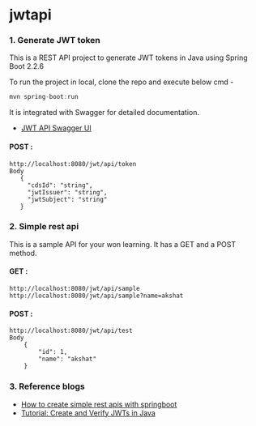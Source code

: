 # jwtapi

### 1. Generate JWT token

This is a REST API project to generate JWT tokens in Java using Spring Boot 2.2.6

To run the project in local, clone the repo and execute below cmd -
```Java
mvn spring-boot:run
```
It is integrated with Swagger for detailed documentation.
* [JWT API Swagger UI](http://localhost:8080/swagger-ui.html#/)

#### POST :
```
http://localhost:8080/jwt/api/token
Body
   {
     "cdsId": "string",
     "jwtIssuer": "string",
     "jwtSubject": "string"
   }
```

### 2. Simple rest api
This is a sample API for your won learning. It has a GET and a POST method.

#### GET : 
```
http://localhost:8080/jwt/api/sample
http://localhost:8080/jwt/api/sample?name=akshat
```

#### POST : 
```
http://localhost:8080/jwt/api/test
Body
    {
	    "id": 1,
	    "name": "akshat"
    }
```



### 3. Reference blogs
* [How to create simple rest apis with springboot](https://adityasridhar.com/posts/how-to-create-simple-rest-apis-with-springboot)
* [Tutorial: Create and Verify JWTs in Java](https://developer.okta.com/blog/2018/10/31/jwts-with-java)
